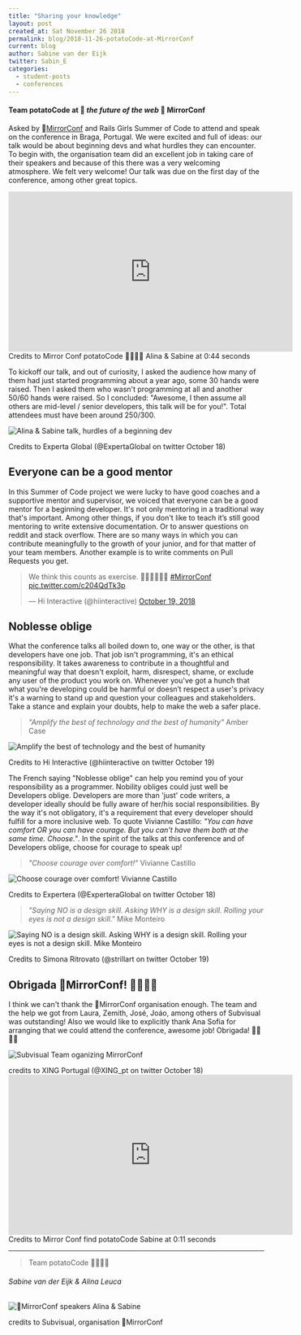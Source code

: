 ```yaml
---
title: "Sharing your knowledge"
layout: post
created_at: Sat November 26 2018
permalink: blog/2018-11-26-potatoCode-at-MirrorConf
current: blog
author: Sabine van der Eijk
twitter: Sabin_E
categories:
  - student-posts
  - conferences
---
```


#### Team potatoCode at 🔮 _the future of the web_ 🔮 MirrorConf

Asked by 🔮[MirrorConf](https://www.mirrorconf.com/) and Rails Girls Summer of Code to attend and speak on the conference in Braga, Portugal. We were excited and full of ideas: our talk would be about beginning devs and what hurdles they can encounter. To begin with, the organisation team did an excellent job in taking care of their speakers and because of this there was a very welcoming atmosphere. We felt very welcome! Our talk was due on the first day of the conference, among other great topics.

<iframe width="560" height="315" title="Youtube video of selected scenes from MirrorConf 2018 (part 1)" src="https://www.youtube.com/embed/uFBDLT7GmbA" frameborder="0" allow="accelerometer; autoplay; encrypted-media; gyroscope; picture-in-picture" allowfullscreen></iframe>

<div class="image-credits"> Credits to Mirror Conf potatoCode 🙋‍♀🙋‍♀ Alina & Sabine at 0:44 seconds
</div>

To kickoff our talk, and out of curiosity, I asked the audience how many of them had just started programming about a year ago, some 30 hands were raised. Then I asked them who wasn't programming at all and another 50/60 hands were raised. So I concluded: "Awesome, I then assume all others are mid-level / senior developers, this talk will be for you!". Total attendees must have been around 250/300.

![Alina & Sabine talk, hurdles of a beginning dev](/img/blog/2018/2018-11-24-potatoCode-at-MirrorConf-AlinaSabineTalk.jpg)

<div class="image-credits"> Credits to Experta Global (@ExpertaGlobal on twitter October 18)</div>

## Everyone can be a good mentor

In this Summer of Code project we were lucky to have good coaches and a supportive mentor and supervisor, we voiced that everyone can be a good mentor for a beginning developer. It's not only mentoring in a traditional way that's important. Among other things, if you don't like to teach it’s still good mentoring to write extensive documentation. Or to answer questions on reddit and stack overflow. There are so many ways in which you can contribute meaningfully to the growth of your junior, and for that matter of your team members. Another example is to write comments on Pull Requests you get.

<blockquote class="twitter-tweet" data-lang="en"><p lang="en" dir="ltr">We think this counts as exercise. 🤔🏃‍♀️🏃‍♂️😉 <a href="https://twitter.com/hashtag/MirrorConf?src=hash&amp;ref_src=twsrc%5Etfw">#MirrorConf</a> <a href="https://t.co/c204QdTk3p">pic.twitter.com/c204QdTk3p</a></p>&mdash; Hi Interactive (@hiinteractive) <a href="https://twitter.com/hiinteractive/status/1053276275559854081?ref_src=twsrc%5Etfw">October 19, 2018</a></blockquote>
<script async src="https://platform.twitter.com/widgets.js" charset="utf-8"></script>

## Noblesse oblige

What the conference talks all boiled down to, one way or the other, is that developers have one job. That job isn't programming, it's an ethical responsibility. It takes awareness to contribute in a thoughtful and meaningful way that doesn't exploit, harm, disrespect, shame, or exclude any user of the product you work on. Whenever you've got a hunch that what you're developing could be harmful or doesn’t respect a user's privacy it's a warning to stand up and question your colleagues and stakeholders. Take a stance and explain your doubts, help to make the web a safer place.

> _"Amplify the best of technology and the best of humanity"_ Amber Case

![Amplify the best of technology and the best of humanity](/img/blog/2018/2018-11-24-potatoCode-at-MirrorConf-AmberCase.jpg)

<div class="image-credits">Credits to Hi Interactive (@hiinteractive on twitter October 19)</div>

The French saying "Noblesse oblige" can help you remind you of your responsibility as a programmer. Nobility obliges could just well be Developers oblige. Developers are more than 'just' code writers, a developer ideally should be fully aware of her/his social responsibilities. By the way it's not obligatory, it's a requirement that every developer should fulfill for a more inclusive web. To quote Vivianne Castillo: _"You can have comfort OR you can have courage. But you can't have them both at the same time. Choose."_. In the spirit of the talks at this conference and of Developers oblige, choose for courage to speak up!

> _"Choose courage over comfort!"_ Vivianne Castillo

![Choose courage over comfort! Vivianne Castillo](/img/blog/2018/2018-11-24-potatoCode-at-MirrorConf-VivianneCastillo.jpg)

<div class="image-credits"> Credits to Expertera (@ExperteraGlobal on twitter October 18)</div>

> _"Saying NO is a design skill. Asking WHY is a design skill. Rolling your eyes is not a design skill."_ Mike Monteiro

![Saying NO is a design skill. Asking WHY is a design skill. Rolling your eyes is not a design skill. Mike Monteiro](/img/blog/2018/2018-11-24-potatoCode-at-MirrorConf-MikeMonteiro.jpg)

<div class="image-credits"> Credits to Simona Ritrovato (@strillart on twitter October 19)</div>

## Obrigada 🔮MirrorConf! 🙋‍♀🙋‍♀

I think we can't thank the 🔮MirrorConf organisation enough. The team and the help we got from Laura, Zemith, José, Joáo, among others of Subvisual was outstanding! Also we would like to explicitly thank Ana Sofia for arranging that we could attend the conference, awesome job! Obrigada! 🙋‍♀🙋‍♀

![Subvisual Team oganizing MirrorConf](/img/blog/2018/2018-11-24-potatoCode-at-MirrorConf-subvisualTeam.jpg)

<div class="image-credits"> credits to XING Portugal (@XING_pt on twitter October 18) </div>

<iframe width="560" height="315" title="Youtube video of selected scenes from MirrorConf 2018 (part 2)" src="https://www.youtube.com/embed/91j7NhcbU5I" frameborder="0" allow="accelerometer; autoplay; encrypted-media; gyroscope; picture-in-picture" allowfullscreen></iframe>

<div class="image-credits"> Credits to Mirror Conf find potatoCode Sabine at 0:11 seconds </div>

---

> Team potatoCode 🙋‍♀🙋‍♀

###### Sabine van der Eijk & Alina Leuca

![🔮MirrorConf speakers Alina & Sabine](/img/blog/2018/2018-11-24-potatoCode-at-MirrorConf-AlinaSabine.jpg)

<div class="image-credits"> credits to Subvisual, organisation 🔮MirrorConf</div>
